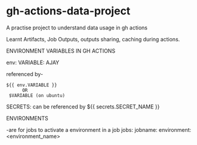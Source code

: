# gh-actions-data-project
A practise project to understand data usage in gh actions


Learnt Artifacts, Job Outputs, outputs sharing, caching during actions.



ENVIRONMENT VARIABLES IN GH ACTIONS

env:
    VARIABLE: AJAY
    
referenced by-

    ${{ env.VARIABLE }} 
          OR
     $VARIABLE (on ubuntu)


SECRETS: 
    can be referenced by
    ${{ secrets.SECRET_NAME }}



ENVIRONMENTS

-are for jobs
to activate a environment in a job
    jobs:
        jobname:
                environment: <environment_name>

